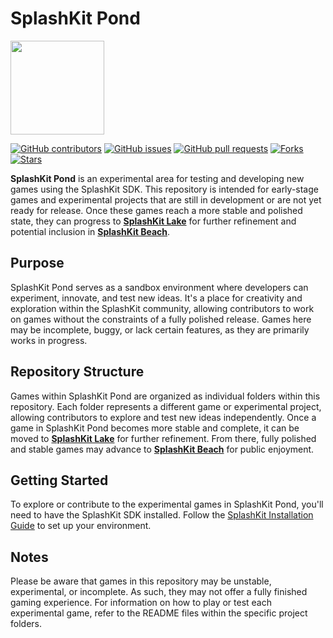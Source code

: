 # SplashKit Pond
<p align="left">
    <img width="150px" src="https://github.com/thoth-tech/.github/blob/main/images/splashkit.png"/>
</p>

[![GitHub contributors](https://img.shields.io/github/contributors/thoth-tech/splashkit-pond?label=Contributors&color=F5A623)](https://github.com/thoth-tech/splashkit-pond/graphs/contributors)
[![GitHub issues](https://img.shields.io/github/issues/thoth-tech/splashkit-pond?label=Issues&color=F5A623)](https://github.com/thoth-tech/splashkit-pond/issues)
[![GitHub pull requests](https://img.shields.io/github/issues-pr/thoth-tech/splashkit-pond?label=Pull%20Requests&color=F5A623)](https://github.com/thoth-tech/splashkit-pond/pulls)
[![Forks](https://img.shields.io/github/forks/thoth-tech/splashkit-pond?label=Forks&color=F5A623)](https://github.com/thoth-tech/splashkit-pond/network/members)
[![Stars](https://img.shields.io/github/stars/thoth-tech/splashkit-pond?label=Stars&color=F5A623)](https://github.com/thoth-tech/splashkit-pond/stargazers)

**SplashKit Pond** is an experimental area for testing and developing new games using the SplashKit SDK. This repository is intended for early-stage games and experimental projects that are still in development or are not yet ready for release. Once these games reach a more stable and polished state, they can progress to **[SplashKit Lake](https://github.com/thoth-tech/splashkit-lake)** for further refinement and potential inclusion in **[SplashKit Beach](https://github.com/thoth-tech/splashkit-beach)**.

## Purpose

SplashKit Pond serves as a sandbox environment where developers can experiment, innovate, and test new ideas. It's a place for creativity and exploration within the SplashKit community, allowing contributors to work on games without the constraints of a fully polished release. Games here may be incomplete, buggy, or lack certain features, as they are primarily works in progress.

## Repository Structure

Games within SplashKit Pond are organized as individual folders within this repository. Each folder represents a different game or experimental project, allowing contributors to explore and test new ideas independently. Once a game in SplashKit Pond becomes more stable and complete, it can be moved to **[SplashKit Lake](https://github.com/thoth-tech/splashkit-lake)** for further refinement. From there, fully polished and stable games may advance to **[SplashKit Beach](https://github.com/thoth-tech/splashkit-beach)** for public enjoyment.

## Getting Started

To explore or contribute to the experimental games in SplashKit Pond, you'll need to have the SplashKit SDK installed. Follow the [SplashKit Installation Guide](http://www.splashkit.io/installation/) to set up your environment.

## Notes

Please be aware that games in this repository may be unstable, experimental, or incomplete. As such, they may not offer a fully finished gaming experience. For information on how to play or test each experimental game, refer to the README files within the specific project folders.
